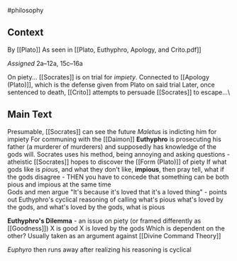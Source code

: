#philosophy 
## Context 
By [[Plato]]
As seen in [[Plato, Euthyphro, Apology, and Crito.pdf]]

*Assigned* 2a–12a, 15c–16a

On piety... [[Socrates]] is on trial for *impiety*. Connected to [[Apology (Plato)]], which is the defense given from Plato on said trial
Later, once sentenced to death, [[Crito]] attempts to persuade [[Socrates]] to escape...\
## Main Text
Presumable, [[Socrates]] can see the future
*Maletus* is indicting him for impiety
	For communing with the [[Daimon]]
**Euthyphro** is prosecuting his father (a murderer of murderers) and supposedly has knowledge of the gods will.
	Socrates uses his method, being annoying and asking questions - atheistic
[[Socrates]] hopes to discover the [[Form (Plato)]] of piety
If what gods like is *pious*, and what they don't like, **impious**, then pray tell, what if the gods disagree - THEN you have to concede that something can be both pious and impious at the same time  
Gods and men argue
"It's because it's loved that it's a loved thing" - points out Euthyphro's cyclical reasoning of calling what's pious what's loved by the gods, and what's loved by the gods, what is pious 

**Euthyphro's Dilemma** - an issue on piety (or framed differently as [[Goodness]])
	X is good
	X is loved by the gods 
		Which is dependent on the other?
	Usually taken as an argument against [[Divine Command Theory]]

*Euphyro* then runs away after realizing his reasoning is cyclical
